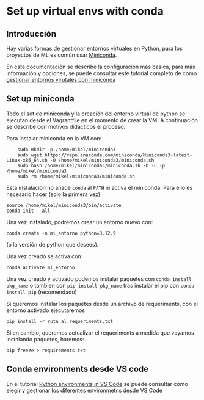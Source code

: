 # Set up virtual envs with conda

## Introducción

Hay varias formas de gestionar entornos virtuales en Python, para los proyectos de ML es común usar [Miniconda](https://docs.anaconda.com/miniconda/).

En esta documentación se describe la configuración más basica, para más información y opciones, se puede consultar este tutorial completo de como [gestionar entornos virutales con miniconda](https://docs.conda.io/projects/conda/en/latest/user-guide/tasks/manage-environments.html)

## Set up miniconda

Todo el set de miniconda y la creación del entorno virtual de python se ejecutan desde el Vagrantfile en el momento de crear la VM. A continuación se describe con motivos didácticos el proceso.

Para instalar miniconda en la VM con:

```console
    sudo mkdir -p /home/mikel/miniconda3
    sudo wget https://repo.anaconda.com/miniconda/Miniconda3-latest-Linux-x86_64.sh -O /home/mikel/miniconda3/miniconda.sh
    sudo bash /home/mikel/miniconda3/miniconda.sh -b -u -p /home/mikel/miniconda3
    sudo rm /home/mikel/miniconda3/miniconda.sh
```

Esta instalación no añade `conda` al `PATH` ni activa el miniconda. Para ello es necesario hacer (solo la primera vez)

```console
source /home/mikel/miniconda3/bin/activate
conda init --all
```

Una vez instalado, podremos crear un entorno nuevo con:

```console
conda create -n mi_entorno python=3.12.9
```

(o la versión de python que desees).

Una vez creado se activa con:

```console
conda activate mi_entorno
```

Una vez creado y activado podemos instalar paquetes con `conda install pkg_name` o tambien con `pip install pkg_name` tras instalar el pip con `conda install pip` (recomendado)

Si queremos instalar los paquetes desde un archivo de requeriments, con el entorno activado ejecutaremos

```console
pip install -r ruta_al_requeriments.txt
```

Si en cambio, queremos actualizar el requeriments a medida que vayamos instalando paquetes, haremos:

```console
pip freeze > requirements.txt
```

## Conda environments desde VS code

En el tutorial [Python environments in VS Code](https://code.visualstudio.com/docs/python/environments) se puede consultar como elegir y gestionar los diferentes environmetns desde VS Code
